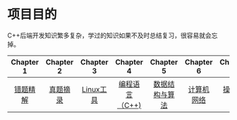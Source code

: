 # 项目目的
C++后端开发知识繁多复杂，学过的知识如果不及时总结复习，很容易就会忘掉。

| Chapter 1 | Chapter 2 | Chapter 3| Chapter 4 | Chapter 5 | Chapter 6 | Chapter 7|
| :--------: | :---------: | :---------: | :---------: | :---------: | :---------:| :---------: |
|  [错题精解](https://github.com/linw7/Skill-Tree/blob/master/错题精解.md) | [真题摘录](https://github.com/linw7/Skill-Tree/blob/master/%E7%9C%9F%E9%A2%98%E6%91%98%E5%BD%95.md)| [Linux工具](https://github.com/linw7/Skill-Tree/blob/master/Linux工具.md)| [编程语言（C++)](https://github.com/linw7/Skill-Tree/blob/master/编程语言C++.md) | [数据结构与算法](https://github.com/linw7/Skill-Tree/blob/master/数据结构及算法.md) | [计算机网络](https://github.com/linw7/Skill-Tree/blob/master/计算机网络.md) | [操作系统](https://github.com/linw7/Skill-Tree/blob/master/操作系统.md) |
